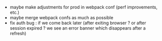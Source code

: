 - maybe make adjustments for prod in webpack conf (perf improvements, etc.)
- maybe merge webpack confs as much as possible
- fix auth bug : if we come back later (after exiting browser ? or after session expired ? we see an error banner which disappears after a refresh)
